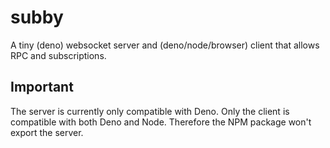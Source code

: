 # subby
A tiny (deno) websocket server and (deno/node/browser) client that allows RPC and subscriptions.


## Important
The server is currently only compatible with Deno. Only the client is compatible with both Deno and Node. Therefore the NPM package won't export the server.
